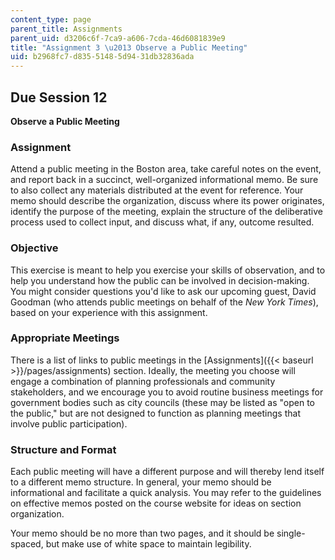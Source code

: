```yaml
---
content_type: page
parent_title: Assignments
parent_uid: d3206c6f-7ca9-a606-7cda-46d6081839e9
title: "Assignment 3 \u2013 Observe a Public Meeting"
uid: b2968fc7-d835-5148-5d94-31db32836ada
---
```


Due Session 12
--------------

**Observe a Public Meeting**

### Assignment

Attend a public meeting in the Boston area, take careful notes on the event, and report back in a succinct, well-organized informational memo. Be sure to also collect any materials distributed at the event for reference. Your memo should describe the organization, discuss where its power originates, identify the purpose of the meeting, explain the structure of the deliberative process used to collect input, and discuss what, if any, outcome resulted.

### Objective

This exercise is meant to help you exercise your skills of observation, and to help you understand how the public can be involved in decision-making. You might consider questions you'd like to ask our upcoming guest, David Goodman (who attends public meetings on behalf of the _New York Times_), based on your experience with this assignment.

### Appropriate Meetings

There is a list of links to public meetings in the [Assignments]({{< baseurl >}}/pages/assignments) section. Ideally, the meeting you choose will engage a combination of planning professionals and community stakeholders, and we encourage you to avoid routine business meetings for government bodies such as city councils (these may be listed as "open to the public," but are not designed to function as planning meetings that involve public participation).

### Structure and Format

Each public meeting will have a different purpose and will thereby lend itself to a different memo structure. In general, your memo should be informational and facilitate a quick analysis. You may refer to the guidelines on effective memos posted on the course website for ideas on section organization.

Your memo should be no more than two pages, and it should be single-spaced, but make use of white space to maintain legibility.